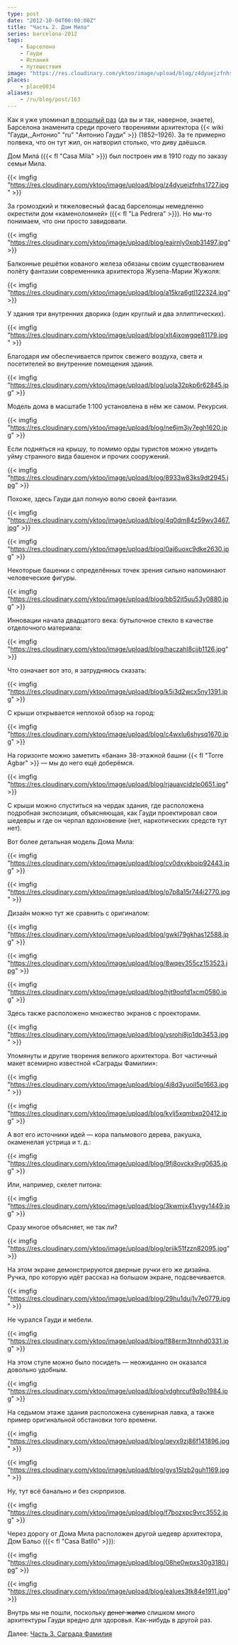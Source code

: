 ```yaml
---
type: post
date: "2012-10-04T00:00:00Z"
title: "Часть 2. Дом Мила"
series: barcelona-2012
tags:
    - Барселона
    - Гауди
    - Испания
    - путешествия
image: "https://res.cloudinary.com/yktoo/image/upload/blog/z4dyuejzfnhs1727.jpg"
places:
    - place0034
aliases:
    - /ru/blog/post/163
---
```


Как я уже упоминал [в прошлый раз](0162) (да вы и так, наверное, знаете), Барселона знаменита среди прочего творениями архитектора {{< wiki "Гауди,_Антонио" "ru" "Антонио Гауди" >}} (1852­–1926). За те примерно полвека, что он тут жил, он натворил столько, что диву даёшься.

Дом Милá ({{< fl "Casa Milà" >}}) был построен им в 1910 году по заказу семьи Мила.

{{< imgfig "https://res.cloudinary.com/yktoo/image/upload/blog/z4dyuejzfnhs1727.jpg" >}}

<!--more-->

За громоздкий и тяжеловесный фасад барселонцы немедленно окрестили дом «каменоломней» ({{< fl "La Pedrera" >}}). Но мы-то понимаем, что они просто завидовали.

{{< imgfig "https://res.cloudinary.com/yktoo/image/upload/blog/eairnly0xqb31497.jpg" >}}

Балконные решётки кованого железа обязаны своим существованием полёту фантазии современника архитектора Жузепа-Марии Жужоля:

{{< imgfig "https://res.cloudinary.com/yktoo/image/upload/blog/a15kra6gtl122324.jpg" >}}

У здания три внутренних дворика (один круглый и два эллиптических).

{{< imgfig "https://res.cloudinary.com/yktoo/image/upload/blog/xlt4ixowgqe81179.jpg" >}}

Благодаря им обеспечивается приток свежего воздуха, света и посетителей во внутренние помещения здания.

{{< imgfig "https://res.cloudinary.com/yktoo/image/upload/blog/uola32pkp6r62845.jpg" >}}

Модель дома в масштабе 1:100 установлена в нём же самом. Рекурсия.

{{< imgfig "https://res.cloudinary.com/yktoo/image/upload/blog/ne6jm3jy7egh1620.jpg" >}}

Если подняться на крышу, то помимо орды туристов можно увидеть уйму странного вида башенок и прочих сооружений.

{{< imgfig "https://res.cloudinary.com/yktoo/image/upload/blog/8933w83ks9dt2945.jpg" >}}

Похоже, здесь Гауди дал полную волю своей фантазии.

{{< imgfig "https://res.cloudinary.com/yktoo/image/upload/blog/4q0dm84z59wv3467.jpg" >}}

{{< imgfig "https://res.cloudinary.com/yktoo/image/upload/blog/0aj6uoxc9dke2630.jpg" >}}

Некоторые башенки с определённых точек зрения сильно напоминают человеческие фигуры.

{{< imgfig "https://res.cloudinary.com/yktoo/image/upload/blog/bb52jt5uu53y0880.jpg" >}}

Инновации начала двадцатого века: бутылочное стекло в качестве отделочного материала:

{{< imgfig "https://res.cloudinary.com/yktoo/image/upload/blog/haczahl8cjjb1126.jpg" >}}

Что означает вот это, я затрудняюсь сказать:

{{< imgfig "https://res.cloudinary.com/yktoo/image/upload/blog/k5i3d2wcx5ny1391.jpg" >}}

С крыши открывается неплохой обзор на город:

{{< imgfig "https://res.cloudinary.com/yktoo/image/upload/blog/c4wxlu6shysq1670.jpg" >}}

На горизонте можно заметить «банан» 38-этажной башни {{< fl "Torre Agbar" >}} — мы до него ещё доберёмся.

{{< imgfig "https://res.cloudinary.com/yktoo/image/upload/blog/rjauavcidzlp0651.jpg" >}}

С крыши можно спуститься на чердак здания, где расположена подробная экспозиция, объясняющая, как Гауди проектировал свои шедевры и где он черпал вдохновение (нет, наркотических средств тут нет).

Вот более детальная модель Дома Мила:

{{< imgfig "https://res.cloudinary.com/yktoo/image/upload/blog/cv0dxvkboip92443.jpg" >}}

{{< imgfig "https://res.cloudinary.com/yktoo/image/upload/blog/p7p8a15r744i2770.jpg" >}}

Дизайн можно тут же сравнить с оригиналом:

{{< imgfig "https://res.cloudinary.com/yktoo/image/upload/blog/gwkl79gkhas12588.jpg" >}}

{{< imgfig "https://res.cloudinary.com/yktoo/image/upload/blog/8wqev355cz153523.jpg" >}}

{{< imgfig "https://res.cloudinary.com/yktoo/image/upload/blog/hjt9oqfd1xcm0580.jpg" >}}

Здесь также расположено множество экранов с проекторами.

{{< imgfig "https://res.cloudinary.com/yktoo/image/upload/blog/ysrohi8jo1dp3453.jpg" >}}

Упомянуты и другие творения великого архитектора. Вот частичный макет всемирно известной «Саграды Фамилии»:

{{< imgfig "https://res.cloudinary.com/yktoo/image/upload/blog/4j8d3yuoil5p1663.jpg" >}}

{{< imgfig "https://res.cloudinary.com/yktoo/image/upload/blog/kvlj5xqmbxq20412.jpg" >}}

А вот его источники идей — кора пальмового дерева, ракушка, окаменелая устрица и т. д.:

{{< imgfig "https://res.cloudinary.com/yktoo/image/upload/blog/9fj8ovckx9vg0635.jpg" >}}

Или, например, скелет питона:

{{< imgfig "https://res.cloudinary.com/yktoo/image/upload/blog/3kwmjx41vygy1449.jpg" >}}

Сразу многое объясняет, не так ли?

{{< imgfig "https://res.cloudinary.com/yktoo/image/upload/blog/priik51fzzn82095.jpg" >}}

На этом экране демонстрируются дверные ручки его же дизайна. Ручка, про которую идёт рассказ на большом экране, подсвечивается.

{{< imgfig "https://res.cloudinary.com/yktoo/image/upload/blog/29hu1duj1v7e0779.jpg" >}}

Не чурался Гауди и мебели.

{{< imgfig "https://res.cloudinary.com/yktoo/image/upload/blog/f88erm3tnnhd0331.jpg" >}}

На этом стуле можно было посидеть — неожиданно он оказался довольно удобным.

{{< imgfig "https://res.cloudinary.com/yktoo/image/upload/blog/vdghrcuf9q9o1984.jpg" >}}

На седьмом этаже здания расположена сувенирная лавка, а также пример оригинальной обстановки того времени.

{{< imgfig "https://res.cloudinary.com/yktoo/image/upload/blog/qevx9zj86f141896.jpg" >}}

{{< imgfig "https://res.cloudinary.com/yktoo/image/upload/blog/gys15lzb2guh1169.jpg" >}}

Ну, тут всё банально и без сюрпризов.

{{< imgfig "https://res.cloudinary.com/yktoo/image/upload/blog/f7bozxpc9vrc3552.jpg" >}}

Через дорогу от Дома Мила расположен другой шедевр архитектора, Дом Бальо ({{< fl "Casa Batlló" >}}):

{{< imgfig "https://res.cloudinary.com/yktoo/image/upload/blog/08he0wpxs30g3180.jpg" >}}

{{< imgfig "https://res.cloudinary.com/yktoo/image/upload/blog/ealues3tk84e1911.jpg" >}}

Внутрь мы не пошли, поскольку ~~денег жалко~~ слишком много архитектуры Гауди вредно для здоровья. Как-нибудь в другой раз.

Далее: [Часть 3. Саграда Фамилия](0164)
